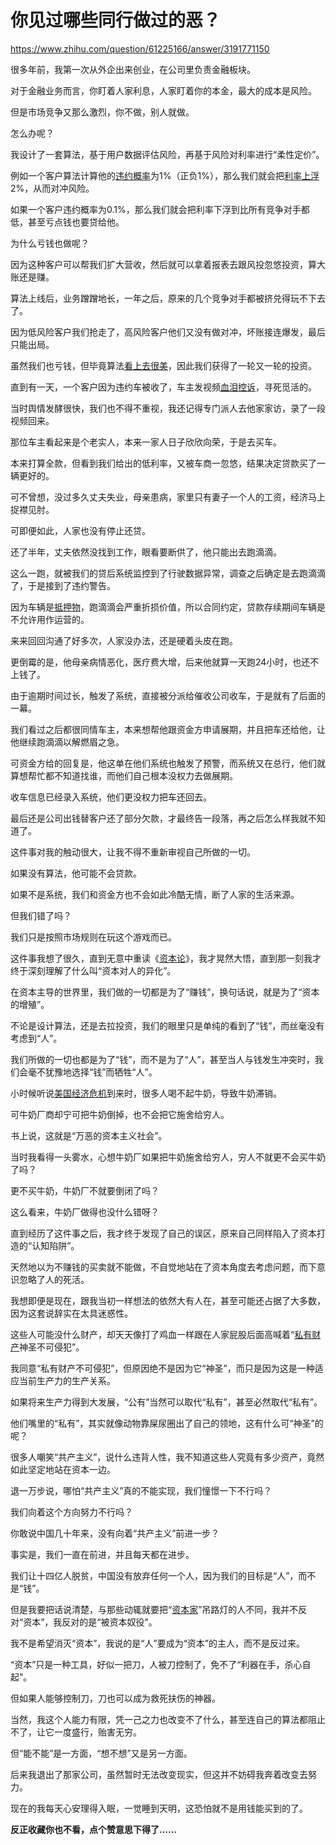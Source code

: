 # 你见过哪些同行做过的恶？

https://www.zhihu.com/question/61225166/answer/3191771150

很多年前，我第一次从外企出来创业，在公司里负责金融板块。

对于金融业务而言，你盯着人家利息，人家盯着你的本金，最大的成本是风险。

但是市场竞争又那么激烈，你不做，别人就做。

怎么办呢？

我设计了一套算法，基于用户数据评估风险，再基于风险对利率进行“柔性定价”。

例如一个客户算法计算他的[违约概率](https://www.zhihu.com/search?q=%E8%BF%9D%E7%BA%A6%E6%A6%82%E7%8E%87&search_source=Entity&hybrid_search_source=Entity&hybrid_search_extra=%7B%22sourceType%22%3A%22answer%22%2C%22sourceId%22%3A2838451358%7D)为1%（正负1%），那么我们就会把[利率上浮](https://www.zhihu.com/search?q=%E5%88%A9%E7%8E%87%E4%B8%8A%E6%B5%AE&search_source=Entity&hybrid_search_source=Entity&hybrid_search_extra=%7B%22sourceType%22%3A%22answer%22%2C%22sourceId%22%3A2838451358%7D)2%，从而对冲风险。

如果一个客户违约概率为0.1%，那么我们就会把利率下浮到比所有竞争对手都低，甚至亏点钱也要贷给他。

为什么亏钱也做呢？

因为这种客户可以帮我们扩大营收，然后就可以拿着报表去跟风投忽悠投资，算大账还是赚。

算法上线后，业务蹭蹭地长，一年之后，原来的几个竞争对手都被挤兑得玩不下去了。

因为低风险客户我们抢走了，高风险客户他们又没有做对冲，坏账接连爆发，最后只能出局。

虽然我们也亏钱，但毕竟算法[看上去很美](https://www.zhihu.com/search?q=%E7%9C%8B%E4%B8%8A%E5%8E%BB%E5%BE%88%E7%BE%8E&search_source=Entity&hybrid_search_source=Entity&hybrid_search_extra=%7B%22sourceType%22%3A%22answer%22%2C%22sourceId%22%3A3191771150%7D)，因此我们获得了一轮又一轮的投资。

直到有一天，一个客户因为违约车被收了，车主发视频[血泪控诉](https://www.zhihu.com/search?q=%E8%A1%80%E6%B3%AA%E6%8E%A7%E8%AF%89&search_source=Entity&hybrid_search_source=Entity&hybrid_search_extra=%7B%22sourceType%22%3A%22answer%22%2C%22sourceId%22%3A2838451358%7D)，寻死觅活的。

当时舆情发酵很快，我们也不得不重视，我还记得专门派人去他家家访，录了一段视频回来。

那位车主看起来是个老实人，本来一家人日子欣欣向荣，于是去买车。

本来打算全款，但看到我们给出的低利率，又被车商一忽悠，结果决定贷款买了一辆更好的。

可不曾想，没过多久丈夫失业，母亲患病，家里只有妻子一个人的工资，经济马上捉襟见肘。

可即便如此，人家也没有停止还贷。

还了半年，丈夫依然没找到工作，眼看要断供了，他只能出去跑滴滴。

这么一跑，就被我们的贷后系统监控到了行驶数据异常，调查之后确定是去跑滴滴了，于是接到了违约警告。

因为车辆是[抵押物](https://www.zhihu.com/search?q=%E6%8A%B5%E6%8A%BC%E7%89%A9&search_source=Entity&hybrid_search_source=Entity&hybrid_search_extra=%7B%22sourceType%22%3A%22answer%22%2C%22sourceId%22%3A2838451358%7D)，跑滴滴会严重折损价值，所以合同约定，贷款存续期间车辆是不允许用作运营的。

来来回回沟通了好多次，人家没办法，还是硬着头皮在跑。

更倒霉的是，他母亲病情恶化，医疗费大增，后来他就算一天跑24小时，也还不上钱了。

由于逾期时间过长，触发了系统，直接被分派给催收公司收车，于是就有了后面的一幕。

我们看过之后都很同情车主，本来想帮他跟资金方申请展期，并且把车还给他，让他继续跑滴滴以解燃眉之急。

可资金方给的回复是，他这单在他们系统也触发了预警，而系统又在总行，他们就算想帮忙都不知道找谁，而他们自己根本没权力去做展期。

收车信息已经录入系统，他们更没权力把车还回去。

最后还是公司出钱替客户还了部分欠款，才最终告一段落，再之后怎么样我就不知道了。

这件事对我的触动很大，让我不得不重新审视自己所做的一切。

如果没有算法，他可能不会贷款。

如果不是系统，我们和资金方也不会如此冷酷无情，断了人家的生活来源。

但我们错了吗？

我们只是按照市场规则在玩这个游戏而已。

这件事我想了很久，直到无意中重读《[资本论](https://www.zhihu.com/search?q=%E8%B5%84%E6%9C%AC%E8%AE%BA&search_source=Entity&hybrid_search_source=Entity&hybrid_search_extra=%7B%22sourceType%22%3A%22answer%22%2C%22sourceId%22%3A2838451358%7D)》，我才晃然大悟，直到那一刻我才终于深刻理解了什么叫“资本对人的异化”。

在资本主导的世界里，我们做的一切都是为了“赚钱”，换句话说，就是为了“资本的增殖”。

不论是设计算法，还是去拉投资，我们的眼里只是单纯的看到了“钱”，而丝毫没有考虑到“人”。

我们所做的一切也都是为了“钱”，而不是为了“人”，甚至当人与钱发生冲突时，我们会毫不犹豫地选择“钱”而牺牲“人”。

小时候听说[美国经济危机](https://www.zhihu.com/search?q=%E7%BE%8E%E5%9B%BD%E7%BB%8F%E6%B5%8E%E5%8D%B1%E6%9C%BA&search_source=Entity&hybrid_search_source=Entity&hybrid_search_extra=%7B%22sourceType%22%3A%22answer%22%2C%22sourceId%22%3A2838451358%7D)到来时，很多人喝不起牛奶，导致牛奶滞销。

可牛奶厂商却宁可把牛奶倒掉，也不会把它施舍给穷人。

书上说，这就是“万恶的资本主义社会”。

当时我看得一头雾水，心想牛奶厂如果把牛奶施舍给穷人，穷人不就更不会买牛奶了吗？

更不买牛奶，牛奶厂不就要倒闭了吗？

这么看来，牛奶厂做得也没什么错呀？

直到经历了这件事之后，我才终于发现了自己的误区，原来自己同样陷入了资本打造的“认知陷阱”。

天然地以为不赚钱的买卖就不能做，不自觉地站在了资本角度去考虑问题，而下意识忽略了人的死活。

我想即便是现在，跟我当初一样想法的依然大有人在，甚至可能还占据了大多数，因为这套说辞实在太具迷惑性。

这些人可能没什么财产，却天天像打了鸡血一样跟在人家屁股后面高喊着“[私有财产](https://www.zhihu.com/search?q=%E7%A7%81%E6%9C%89%E8%B4%A2%E4%BA%A7&search_source=Entity&hybrid_search_source=Entity&hybrid_search_extra=%7B%22sourceType%22%3A%22answer%22%2C%22sourceId%22%3A2838451358%7D)神圣不可侵犯”。

我同意“私有财产不可侵犯”，但原因绝不是因为它“神圣”，而只是因为这是一种适应当前生产力的生产关系。

如果将来生产力得到大发展，“公有”当然可以取代“私有”，甚至必然取代“私有”。

他们嘴里的“私有”，其实就像动物靠屎尿圈出了自己的领地，这有什么可“神圣”的呢？

很多人嘲笑“共产主义”，说什么违背人性，我不知道这些人究竟有多少资产，竟然如此坚定地站在资本一边。

退一万步说，哪怕“共产主义”真的不能实现，我们憧憬一下不行吗？

我们向着这个方向努力不行吗？

你敢说中国几十年来，没有向着“共产主义”前进一步？

事实是，我们一直在前进，并且每天都在进步。

我们让十四亿人脱贫，中国没有放弃任何一个人，因为我们的目标是“人”，而不是“钱”。

但是我要把话说清楚，与那些动辄就要把“[资本家](https://www.zhihu.com/search?q=%E8%B5%84%E6%9C%AC%E5%AE%B6&search_source=Entity&hybrid_search_source=Entity&hybrid_search_extra=%7B%22sourceType%22%3A%22answer%22%2C%22sourceId%22%3A2838451358%7D)”吊路灯的人不同，我并不反对“资本”，我反对的是“被资本奴役”。

我不是希望消灭“资本”，我说的是“人”要成为“资本”的主人，而不是反过来。

“资本”只是一种工具，好似一把刀，人被刀控制了，免不了“利器在手，杀心自起”。

但如果人能够控制刀，刀也可以成为救死扶伤的神器。

当然，我这个人能力有限，凭一己之力也改变不了什么，甚至连自己的算法都阻止不了，让它一度盛行，贻害无穷。

但“能不能”是一方面，“想不想”又是另一方面。

后来我退出了那家公司，虽然暂时无法改变现实，但这并不妨碍我奔着改变去努力。

现在的我每天心安理得入眠，一觉睡到天明，这恐怕就不是用钱能买到的了。

**反正收藏你也不看，点个赞意思下得了……**